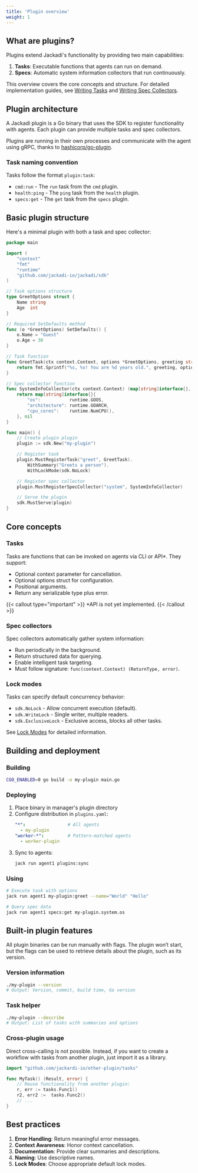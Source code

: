 ```yaml
---
title: 'Plugin overview'
weight: 1
---
```


## What are plugins?

Plugins extend Jackadi's functionality by providing two main capabilities:
1. **Tasks**: Executable functions that agents can run on demand.
2. **Specs**: Automatic system information collectors that run continuously.

This overview covers the core concepts and structure. For detailed implementation guides, see [Writing Tasks](../writing_tasks/) and [Writing Spec Collectors](../writing_specs/).

## Plugin architecture

A Jackadi plugin is a Go binary that uses the SDK to register functionality with agents. Each plugin can provide multiple tasks and spec collectors.

Plugins are running in their own processes and communicate with the agent using gRPC, thanks to [hashicorp/go-plugin](https://github.com/hashicorp/go-plugin/).

### Task naming convention

Tasks follow the format `plugin:task`:
* `cmd:run` - The `run` task from the `cmd` plugin.
* `health:ping` - The `ping` task from the `health` plugin.
* `specs:get` - The `get` task from the `specs` plugin.

## Basic plugin structure

Here's a minimal plugin with both a task and spec collector:

```go
package main

import (
	"context"
	"fmt"
	"runtime"
	"github.com/jackadi-io/jackadi/sdk"
)

// Task options structure
type GreetOptions struct {
	Name string
	Age  int
}

// Required SetDefaults method
func (o *GreetOptions) SetDefaults() {
	o.Name = "Guest"
	o.Age = 30
}

// Task function
func GreetTask(ctx context.Context, options *GreetOptions, greeting string) (string, error) {
	return fmt.Sprintf("%s, %s! You are %d years old.", greeting, options.Name, options.Age), nil
}

// Spec collector function
func SystemInfoCollector(ctx context.Context) (map[string]interface{}, error) {
	return map[string]interface{}{
		"os":           runtime.GOOS,
		"architecture": runtime.GOARCH,
		"cpu_cores":    runtime.NumCPU(),
	}, nil
}

func main() {
	// Create plugin plugin
	plugin := sdk.New("my-plugin")

	// Register task
	plugin.MustRegisterTask("greet", GreetTask).
		WithSummary("Greets a person").
		WithLockMode(sdk.NoLock)

	// Register spec collector
	plugin.MustRegisterSpecCollector("system", SystemInfoCollector)

	// Serve the plugin
	sdk.MustServe(plugin)
}
```

## Core concepts

### Tasks

Tasks are functions that can be invoked on agents via CLI or API*. They support:
* Optional context parameter for cancellation.
* Optional options struct for configuration.
* Positional arguments.
* Return any serializable type plus error.

{{< callout type="important" >}}
*API is not yet implemented.
{{< /callout >}}

### Spec collectors

Spec collectors automatically gather system information:
* Run periodically in the background.
* Return structured data for querying.
* Enable intelligent task targeting.
* Must follow signature: `func(context.Context) (ReturnType, error)`.

### Lock modes

Tasks can specify default concurrency behavior:
* `sdk.NoLock` - Allow concurrent execution (default).
* `sdk.WriteLock` - Single writer, multiple readers.
* `sdk.ExclusiveLock` - Exclusive access, blocks all other tasks.

See [Lock Modes](../../lock_modes/) for detailed information.

## Building and deployment

### Building
```sh
CGO_ENABLED=0 go build -o my-plugin main.go
```

### Deploying

1. Place binary in manager's plugin directory
2. Configure distribution in `plugins.yaml`:
   ```yaml
   "*":                # All agents
     - my-plugin
   "worker-*":         # Pattern-matched agents
     - worker-plugin
   ```
3. Sync to agents:
   ```sh
   jack run agent1 plugins:sync
   ```

### Using
```sh
# Execute task with options
jack run agent1 my-plugin:greet --name="World" "Hello"

# Query spec data
jack run agent1 specs:get my-plugin.system.os
```

## Built-in plugin features

All plugin binaries can be run manually with flags. The plugin won’t start, but the flags can be used to retrieve details about the plugin, such as its version.

### Version information
```sh
./my-plugin --version
# Output: Version, commit, build time, Go version
```

### Task helper

```sh
./my-plugin --describe
# Output: List of tasks with summaries and options
```

### Cross-plugin usage

Direct cross-calling is not possible. Instead, if you want to create a workflow with tasks from another plugin, just import it as a library.

```go
import "github.com/jackardi-io/other-plugin/tasks"

func MyTask() (Result, error) {
    // Reuse functionality from another plugin:
    r, err := tasks.Func1()
    r2, err2 :=  tasks.Func2()
    // ...
}
```

## Best practices

1. **Error Handling**: Return meaningful error messages.
2. **Context Awareness**: Honor context cancellation.
3. **Documentation**: Provide clear summaries and descriptions.
4. **Naming**: Use descriptive names.
5. **Lock Modes**: Choose appropriate default lock modes.
